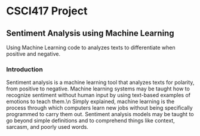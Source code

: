 # CSCI417 Project 
## Sentiment Analysis using Machine Learning
Using Machine Learning code to analyzes texts to differentiate when positive and negative.

### Introduction
Sentiment analysis is a machine learning tool that analyzes texts for polarity, from positive to negative. Machine learning systems may be taught how to recognize sentiment without human input by using text-based examples of emotions to teach them.\n
Simply explained, machine learning is the process through which computers learn new jobs without being specifically programmed to carry them out. Sentiment analysis models may be taught to go beyond simple definitions and to comprehend things like context, sarcasm, and poorly used words. 
